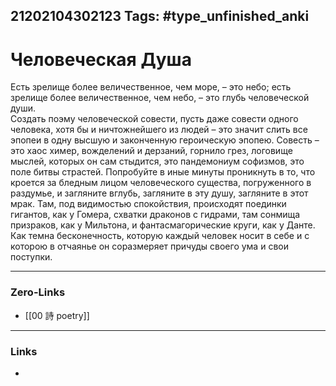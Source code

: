 21202104302123
Tags: #type_unfinished_anki 
---
# Человеческая Душа

Есть зрелище более величественное, чем море, – это небо; есть зрелище более величественное, чем небо, – это глубь человеческой души.<br>Создать поэму человеческой совести, пусть даже совести одного человека, хотя бы и ничтожнейшего из людей – это значит слить все эпопеи в одну высшую и законченную героическую эпопею. Совесть – это хаос химер, вожделений и дерзаний, горнило грез, логовище мыслей, которых он сам стыдится, это пандемониум софизмов, это поле битвы страстей. Попробуйте в иные минуты проникнуть в то, что кроется за бледным лицом человеческого существа, погруженного в раздумье, и загляните вглубь, загляните в эту душу, загляните в этот мрак. Там, под видимостью спокойствия, происходят поединки гигантов, как у Гомера, схватки драконов с гидрами, там сонмища призраков, как у Мильтона, и фантасмагорические круги, как у Данте. Как темна бесконечность, которую каждый человек носит в себе и с которою в отчаянье он соразмеряет причуды своего ума и свои поступки.

---
### Zero-Links
- [[00 詩 poetry]]
---
### Links
-